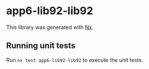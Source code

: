 # app6-lib92-lib92

This library was generated with [Nx](https://nx.dev).

## Running unit tests

Run `nx test app6-lib92-lib92` to execute the unit tests.
